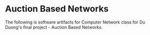 # Auction Based Networks
The following is software artifacts for Computer Network class for Du Duong's final project - Auction Based Networks.

